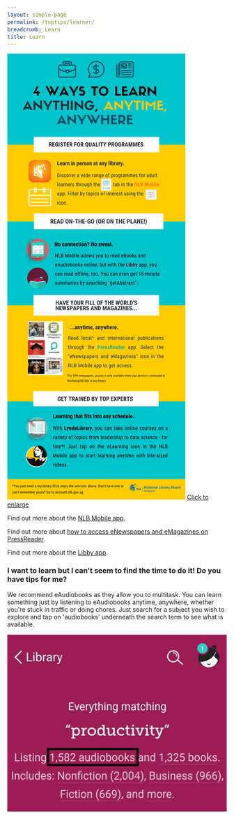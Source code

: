 ```yaml
---
layout: simple-page
permalink: /toptips/learner/
breadcrumb: Learn
title: Learn
---
```

<a href="/images/Learner_highres.png">![An infographic describing four ways to learn anytime, anywhere.](/images/Learner.png)</a>
<a href="/images/Learner_highres.png">Click to enlarge</a>

<head>
<meta name="viewport" content="width=device-width, initial-scale=1">
<style>
.accordion {
  background-color: #eee;
  color: #444;
  cursor: pointer;
  padding: 18px;
  width: 100%;
  border: none;
  text-align: left;
  outline: none;
  font-size: 20px;
  transition: 0.4s;
}

.active, .accordion:hover {
  background-color: #ccc;
}

.accordion:after {
  content: '\002B';
  color: #777;
  font-weight: bold;
  float: right;
  margin-left: 5px;
}

.active:after {
  content: "\2212";
}

.panel {
  padding: 0 18px;
  background-color: white;
  max-height: 0;
  overflow: hidden;
  transition: max-height 0.2s ease-out;
}
</style>
</head>

<body>

<p>Find out more about the <a href="/get-started-with/nlb-mobile/">NLB Mobile app</a>.</p>
<p>Find out more about <a href="/get-started-with/PressReader/">how to access eNewspapers and eMagazines on PressReader</a>.</p>
<p>Find out more about the <a href="/get-started-with/Libby/">Libby app</a>.</p>
<h3>I want to learn but I can't seem to find the time to do it! Do you have tips for me?</h3>
       <p>We recommend eAudiobooks as they allow you to multitask. You can learn something just by listening to eAudiobooks anytime, anywhere, whether you're stuck in traffic or doing chores. Just search for a subject you wish to explore and tap on 'audiobooks' underneath the search term to see what is available.</p>
        <p><img src="/images/Libby_screenshot_audiobooksearch.jpg" alt="A screenshot showing how to filter search results by eAudiobooks.">        
        </p>

<script>
var acc = document.getElementsByClassName("accordion");
var i;
for (i = 0; i < acc.length; i++) {
  acc[i].addEventListener("click", function() {
    this.classList.toggle("active");
    var panel = this.nextElementSibling;
    if (panel.style.maxHeight){
      panel.style.maxHeight = null;
    } else {
      panel.style.maxHeight = panel.scrollHeight + "px";
    } 
  });
}
</script>
